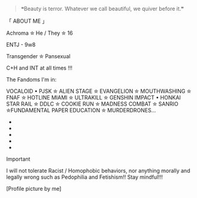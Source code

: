 
> ❝Beauty is terror. Whatever we call beautiful, we quiver before it.❞
</p>

「 ABOUT ME 」

Achroma ✮ He / They ✮ 16

ENTJ - 9w8

Transgender ✮ Pansexual

C+H and INT at all times !!! 

The Fandoms I'm in: 
 
VOCALOID • PJSK ✮ ALIEN STAGE ✮ EVANGELION ✮ MOUTHWASHING ✮ FNAF ✮ HOTLINE MIAMI ✮ ULTRAKILL ✮ GENSHIN IMPACT • HONKAI STAR RAIL ✮ DDLC ✮  COOKIE RUN ✮ MADNESS COMBAT ✮ SANRIO ✮FUNDAMENTAL PAPER EDUCATION ✮ MURDERDRONES...

-
-
-
-
-
  
> [!IMPORTANT]
> I will not tolerate Racist / Homophobic behaviors, nor anything morally and legally wrong such as Pedophilia and Fetishism!! 
Stay mindful!!! 

[Profile picture by me]


